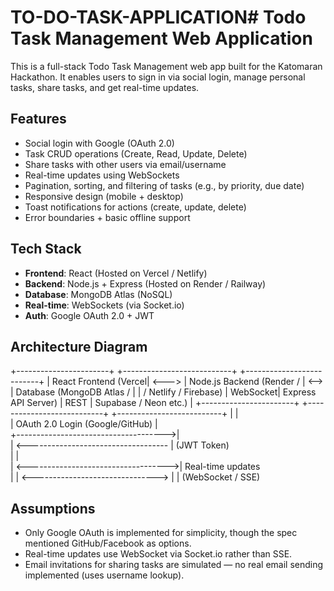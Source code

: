 # TO-DO-TASK-APPLICATION# Todo Task Management Web Application

This is a full-stack Todo Task Management web app built for the Katomaran Hackathon. It enables users to sign in via social login, manage personal tasks, share tasks, and get real-time updates.

## Features

- Social login with Google (OAuth 2.0)
- Task CRUD operations (Create, Read, Update, Delete)
- Share tasks with other users via email/username
- Real-time updates using WebSockets
- Pagination, sorting, and filtering of tasks (e.g., by priority, due date)
- Responsive design (mobile + desktop)
- Toast notifications for actions (create, update, delete)
- Error boundaries + basic offline support

## Tech Stack

- **Frontend**: React (Hosted on Vercel / Netlify)
- **Backend**: Node.js + Express (Hosted on Render / Railway)
- **Database**: MongoDB Atlas (NoSQL)
- **Real-time**: WebSockets (via Socket.io)
- **Auth**: Google OAuth 2.0 + JWT

## Architecture Diagram

+-----------------------+          +---------------------------+       +--------------------------+
|  React Frontend (Vercel|  <--->   |  Node.js Backend (Render / | <-->  | Database (MongoDB Atlas / |
|  / Netlify / Firebase) | WebSocket|  Express API Server)       | REST  | Supabase / Neon etc.)     |
+-----------------------+          +---------------------------+       +--------------------------+
         |                                      |                                   
         | OAuth 2.0 Login (Google/GitHub)      |                                   
         +------------------------------------->|                                   
         | <----------------------------------- | (JWT Token)                       
         |                                      |                                   
         | <----------------------------------->| Real-time updates                 
         |                                      | <-------------------------------> 
         |                                      | (WebSocket / SSE)                


## Assumptions

- Only Google OAuth is implemented for simplicity, though the spec mentioned GitHub/Facebook as options.
- Real-time updates use WebSocket via Socket.io rather than SSE.
- Email invitations for sharing tasks are simulated — no real email sending implemented (uses username lookup).


